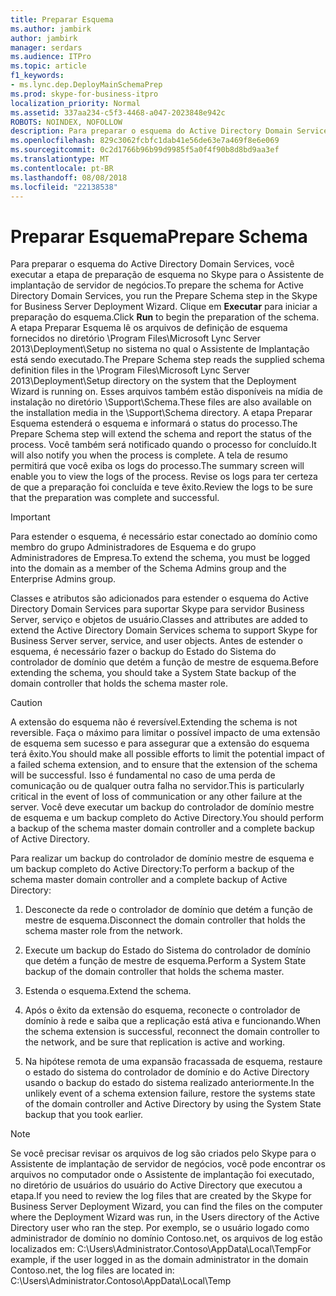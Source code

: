 ```yaml
---
title: Preparar Esquema
ms.author: jambirk
author: jambirk
manager: serdars
ms.audience: ITPro
ms.topic: article
f1_keywords:
- ms.lync.dep.DeployMainSchemaPrep
ms.prod: skype-for-business-itpro
localization_priority: Normal
ms.assetid: 337aa234-c5f3-4468-a047-2023848e942c
ROBOTS: NOINDEX, NOFOLLOW
description: Para preparar o esquema do Active Directory Domain Services, você executar a etapa de preparação de esquema no Skype para o Assistente de implantação de servidor de negócios. Clique em Executar para iniciar a preparação do esquema.
ms.openlocfilehash: 829c3062fcbfc1dab41e56de63e7a469f8e6e069
ms.sourcegitcommit: 0c2d1766b96b99d9985f5a0f4f90b8d8bd9aa3ef
ms.translationtype: MT
ms.contentlocale: pt-BR
ms.lasthandoff: 08/08/2018
ms.locfileid: "22138538"
---
```

# <a name="prepare-schema"></a><span data-ttu-id="b2b2f-104">Preparar Esquema</span><span class="sxs-lookup"><span data-stu-id="b2b2f-104">Prepare Schema</span></span>
 
<span data-ttu-id="b2b2f-105">Para preparar o esquema do Active Directory Domain Services, você executar a etapa de preparação de esquema no Skype para o Assistente de implantação de servidor de negócios.</span><span class="sxs-lookup"><span data-stu-id="b2b2f-105">To prepare the schema for Active Directory Domain Services, you run the Prepare Schema step in the Skype for Business Server Deployment Wizard.</span></span> <span data-ttu-id="b2b2f-106">Clique em **Executar** para iniciar a preparação do esquema.</span><span class="sxs-lookup"><span data-stu-id="b2b2f-106">Click **Run** to begin the preparation of the schema.</span></span> <span data-ttu-id="b2b2f-107">A etapa Preparar Esquema lê os arquivos de definição de esquema fornecidos no diretório \Program Files\Microsoft Lync Server 2013\Deployment\Setup no sistema no qual o Assistente de Implantação está sendo executado.</span><span class="sxs-lookup"><span data-stu-id="b2b2f-107">The Prepare Schema step reads the supplied schema definition files in the \Program Files\Microsoft Lync Server 2013\Deployment\Setup directory on the system that the Deployment Wizard is running on.</span></span> <span data-ttu-id="b2b2f-108">Esses arquivos também estão disponíveis na mídia de instalação no diretório \Support\Schema.</span><span class="sxs-lookup"><span data-stu-id="b2b2f-108">These files are also available on the installation media in the \Support\Schema directory.</span></span> <span data-ttu-id="b2b2f-109">A etapa Preparar Esquema estenderá o esquema e informará o status do processo.</span><span class="sxs-lookup"><span data-stu-id="b2b2f-109">The Prepare Schema step will extend the schema and report the status of the process.</span></span> <span data-ttu-id="b2b2f-110">Você também será notificado quando o processo for concluído.</span><span class="sxs-lookup"><span data-stu-id="b2b2f-110">It will also notify you when the process is complete.</span></span> <span data-ttu-id="b2b2f-111">A tela de resumo permitirá que você exiba os logs do processo.</span><span class="sxs-lookup"><span data-stu-id="b2b2f-111">The summary screen will enable you to view the logs of the process.</span></span> <span data-ttu-id="b2b2f-112">Revise os logs para ter certeza de que a preparação foi concluída e teve êxito.</span><span class="sxs-lookup"><span data-stu-id="b2b2f-112">Review the logs to be sure that the preparation was complete and successful.</span></span>
  
> [!IMPORTANT]
> <span data-ttu-id="b2b2f-113">Para estender o esquema, é necessário estar conectado ao domínio como membro do grupo Administradores de Esquema e do grupo Administradores de Empresa.</span><span class="sxs-lookup"><span data-stu-id="b2b2f-113">To extend the schema, you must be logged into the domain as a member of the Schema Admins group and the Enterprise Admins group.</span></span> 
  
<span data-ttu-id="b2b2f-114">Classes e atributos são adicionados para estender o esquema do Active Directory Domain Services para suportar Skype para servidor Business Server, serviço e objetos de usuário.</span><span class="sxs-lookup"><span data-stu-id="b2b2f-114">Classes and attributes are added to extend the Active Directory Domain Services schema to support Skype for Business Server server, service, and user objects.</span></span> <span data-ttu-id="b2b2f-115">Antes de estender o esquema, é necessário fazer o backup do Estado do Sistema do controlador de domínio que detém a função de mestre de esquema.</span><span class="sxs-lookup"><span data-stu-id="b2b2f-115">Before extending the schema, you should take a System State backup of the domain controller that holds the schema master role.</span></span> 
  
> [!CAUTION]
> <span data-ttu-id="b2b2f-116">A extensão do esquema não é reversível.</span><span class="sxs-lookup"><span data-stu-id="b2b2f-116">Extending the schema is not reversible.</span></span> <span data-ttu-id="b2b2f-117">Faça o máximo para limitar o possível impacto de uma extensão de esquema sem sucesso e para assegurar que a extensão do esquema terá êxito.</span><span class="sxs-lookup"><span data-stu-id="b2b2f-117">You should make all possible efforts to limit the potential impact of a failed schema extension, and to ensure that the extension of the schema will be successful.</span></span> <span data-ttu-id="b2b2f-118">Isso é fundamental no caso de uma perda de comunicação ou de qualquer outra falha no servidor.</span><span class="sxs-lookup"><span data-stu-id="b2b2f-118">This is particularly critical in the event of loss of communication or any other failure at the server.</span></span> <span data-ttu-id="b2b2f-119">Você deve executar um backup do controlador de domínio mestre de esquema e um backup completo do Active Directory.</span><span class="sxs-lookup"><span data-stu-id="b2b2f-119">You should perform a backup of the schema master domain controller and a complete backup of Active Directory.</span></span> 
  
<span data-ttu-id="b2b2f-120">Para realizar um backup do controlador de domínio mestre de esquema e um backup completo do Active Directory:</span><span class="sxs-lookup"><span data-stu-id="b2b2f-120">To perform a backup of the schema master domain controller and a complete backup of Active Directory:</span></span>
  
1. <span data-ttu-id="b2b2f-121">Desconecte da rede o controlador de domínio que detém a função de mestre de esquema.</span><span class="sxs-lookup"><span data-stu-id="b2b2f-121">Disconnect the domain controller that holds the schema master role from the network.</span></span>
    
2. <span data-ttu-id="b2b2f-122">Execute um backup do Estado do Sistema do controlador de domínio que detém a função de mestre de esquema.</span><span class="sxs-lookup"><span data-stu-id="b2b2f-122">Perform a System State backup of the domain controller that holds the schema master.</span></span>
    
3. <span data-ttu-id="b2b2f-123">Estenda o esquema.</span><span class="sxs-lookup"><span data-stu-id="b2b2f-123">Extend the schema.</span></span>
    
4. <span data-ttu-id="b2b2f-124">Após o êxito da extensão do esquema, reconecte o controlador de domínio à rede e saiba que a replicação está ativa e funcionando.</span><span class="sxs-lookup"><span data-stu-id="b2b2f-124">When the schema extension is successful, reconnect the domain controller to the network, and be sure that replication is active and working.</span></span>
    
5. <span data-ttu-id="b2b2f-125">Na hipótese remota de uma expansão fracassada de esquema, restaure o estado do sistema do controlador de domínio e do Active Directory usando o backup do estado do sistema realizado anteriormente.</span><span class="sxs-lookup"><span data-stu-id="b2b2f-125">In the unlikely event of a schema extension failure, restore the systems state of the domain controller and Active Directory by using the System State backup that you took earlier.</span></span>
    
> [!NOTE]
> <span data-ttu-id="b2b2f-126">Se você precisar revisar os arquivos de log são criados pelo Skype para o Assistente de implantação de servidor de negócios, você pode encontrar os arquivos no computador onde o Assistente de implantação foi executado, no diretório de usuários do usuário do Active Directory que executou a etapa.</span><span class="sxs-lookup"><span data-stu-id="b2b2f-126">If you need to review the log files that are created by the Skype for Business Server Deployment Wizard, you can find the files on the computer where the Deployment Wizard was run, in the Users directory of the Active Directory user who ran the step.</span></span> <span data-ttu-id="b2b2f-127">Por exemplo, se o usuário logado como administrador de domínio no domínio Contoso.net, os arquivos de log estão localizados em: C:\Users\Administrator.Contoso\AppData\Local\Temp</span><span class="sxs-lookup"><span data-stu-id="b2b2f-127">For example, if the user logged in as the domain administrator in the domain Contoso.net, the log files are located in: C:\Users\Administrator.Contoso\AppData\Local\Temp</span></span> 
  

